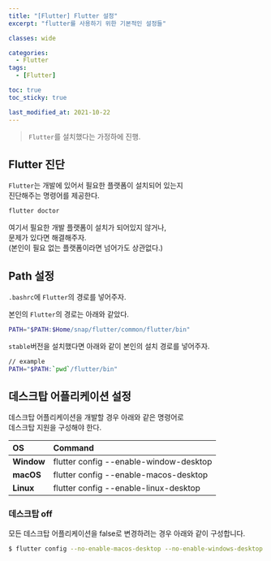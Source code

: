 ```yaml
---
title: "[Flutter] Flutter 설정"
excerpt: "flutter를 사용하기 위한 기본적인 설정들"

classes: wide

categories:
  - Flutter
tags:
  - [Flutter]

toc: true
toc_sticky: true

last_modified_at: 2021-10-22
---
```


> `Flutter`를 설치했다는 가정하에 진행.

## Flutter 진단

`Flutter`는 개발에 있어서 필요한 플랫폼이 설치되어 있는지   
진단해주는 명령어를 제공한다.

```bash
flutter doctor
```

여기서 필요한 개발 플랫폼이 설치가 되어있지 않거나,   
문제가 있다면 해결해주자.   
(본인이 필요 없는 플랫폼이라면 넘어가도 상관없다.)

## Path 설정

`.bashrc`에 `Flutter`의 경로를 넣어주자.

본인의 `Flutter`의 경로는 아래와 같았다.

```bash
PATH="$PATH:$Home/snap/flutter/common/flutter/bin"
```

`stable`버전을 설치했다면 아래와 같이 본인의 설치 경로를 넣어주자.

```bash
// example
PATH="$PATH:`pwd`/flutter/bin"
```

## 데스크탑 어플리케이션 설정

데스크탑 어플리케이션을 개발할 경우 아래와 같은 명령어로   
데스크탑 지원을 구성해야 한다.

|OS|Command|
|:--|:--|
|**Window**|flutter config \--enable-window-desktop|
|**macOS**|flutter config \--enable-macos-desktop|
|**Linux**|flutter config \--enable-linux-desktop|

### 데스크탑 off

모든 데스크탑 어플리케이션을 false로 변경하려는 경우 아래와 같이 구성합니다.

```bash
$ flutter config --no-enable-macos-desktop --no-enable-windows-desktop --no-enable-linux-desktop
```